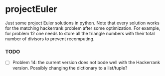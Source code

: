 # projectEuler
Just some project Euler solutions in python. Note that every solution works for
the matching hackerrank problem after some optimization. For example, for
problem 12 one needs to store all the triangle numbers with their total number
of divisors to prevent recomputing.

### TODO

- [ ] Problem 14: the current version does not bode well with the Hackerrank version. Possibly changing the dictionary to a list/tuple?
